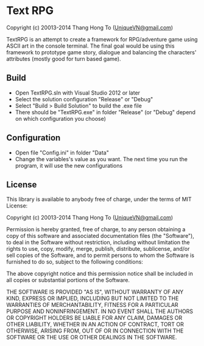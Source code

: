 Text RPG
=======
Copyright (c) 20013-2014 Thang Hong To (UniqueVN@gmail.com)

TextRPG is an attempt to create a framework for RPG/adventure game using ASCII art in the console terminal. The final goal would be using this framework to prototype game story, dialogue and balancing the characters' attributes (mostly good for turn based game).

## Build
* Open TextRPG.sln with Visual Studio 2012 or later
* Select the solution configuration "Release" or "Debug"
* Select "Build > Build Solution" to build the .exe file
* There should be "TextRPG.exe" in folder "Release" (or "Debug" depend on which configuration you choose)

## Configuration
* Open file "Config.ini" in folder "Data"
* Change the variables's value as you want. The next time you run the program, it will use the new configurations

## License
This library is available to anybody free of charge, under the terms of MIT License:

Copyright (c) 20013-2014 Thang Hong To (UniqueVN@gmail.com)

Permission is hereby granted, free of charge, to any person
obtaining a copy of this software and associated documentation
files (the "Software"), to deal in the Software without
restriction, including without limitation the rights to use,
copy, modify, merge, publish, distribute, sublicense, and/or sell
copies of the Software, and to permit persons to whom the
Software is furnished to do so, subject to the following
conditions:

The above copyright notice and this permission notice shall be
included in all copies or substantial portions of the Software.

THE SOFTWARE IS PROVIDED "AS IS", WITHOUT WARRANTY OF ANY KIND,
EXPRESS OR IMPLIED, INCLUDING BUT NOT LIMITED TO THE WARRANTIES
OF MERCHANTABILITY, FITNESS FOR A PARTICULAR PURPOSE AND
NONINFRINGEMENT. IN NO EVENT SHALL THE AUTHORS OR COPYRIGHT
HOLDERS BE LIABLE FOR ANY CLAIM, DAMAGES OR OTHER LIABILITY,
WHETHER IN AN ACTION OF CONTRACT, TORT OR OTHERWISE, ARISING
FROM, OUT OF OR IN CONNECTION WITH THE SOFTWARE OR THE USE OR
OTHER DEALINGS IN THE SOFTWARE.